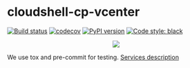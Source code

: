# cloudshell-cp-vcenter
[![Build status](https://travis-ci.org/QualiSystems/cloudshell-cp-vcenter.svg?branch=dev)](https://travis-ci.org/QualiSystems/cloudshell-cp-vcenter)
[![codecov](https://codecov.io/gh/QualiSystems/cloudshell-cp-vcenter/branch/dev/graph/badge.svg)](https://codecov.io/gh/QualiSystems/cloudshell-cp-vcenter)
[![PyPI version](https://badge.fury.io/py/cloudshell-cp-vcenter.svg)](https://badge.fury.io/py/cloudshell-cp-vcenter)
[![Code style: black](https://img.shields.io/badge/code%20style-black-000000.svg)](https://github.com/python/black)

<p align="center">
<img src="https://github.com/QualiSystems/devguide_source/raw/master/logo.png"></img>
</p>

We use tox and pre-commit for testing. [Services description](https://github.com/QualiSystems/cloudshell-package-repo-template#description-of-services)

